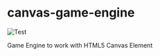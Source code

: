 # canvas-game-engine
![Test](https://github.com/samualtnorman/canvas-sprite-engine/workflows/Test/badge.svg)

Game Engine to work with HTML5 Canvas Element
